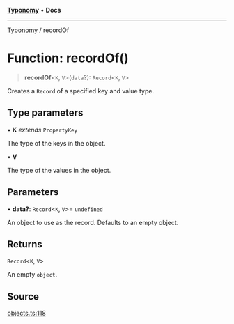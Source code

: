 [**Typonomy**](../README.md) • **Docs**

***

[Typonomy](../globals.md) / recordOf

# Function: recordOf()

> **recordOf**\<`K`, `V`\>(`data`?): `Record`\<`K`, `V`\>

Creates a `Record` of a specified key and value type.

## Type parameters

• **K** *extends* `PropertyKey`

The type of the keys in the object.

• **V**

The type of the values in the object.

## Parameters

• **data?**: `Record`\<`K`, `V`\>= `undefined`

An object to use as the record. Defaults to an empty object.

## Returns

`Record`\<`K`, `V`\>

An empty `object`.

## Source

[objects.ts:118](https://github.com/softcraft-development/typonomy/blob/b0e16bd041f316a076ebba1edb1d4cf521b110ee/src/objects.ts#L118)
